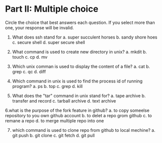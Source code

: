 # Part II: Multiple choice

Circle the choice that best answers each question. If you select more than one, your response will be invalid.

1. What does ssh stand for 
   a. super succulent horses 
   b. sandy shore hoes
   c. secure shell 
   d. super secure shell
   
2. What command is used to create new directory in unix?
   a. mkdit
   b. touch
   c. cp
   d. mv
   
3. Which unix comman is used to display the content of a file?
  a. cat
  b. grep
  c. qc
  d. diff

4. Which command in unix is used to find the process id of running program?
  a. ps
  b. top
  c. grep
  d. kill

5. What does the "tar" command in unix stand for?
  a. tape archive
  b. transfer and record
  c. tarball archive
  d. text archive

6.what is the purpose of the fork feature in github?
  a. to copy someelse repository to you own github account
  b. to delet a repo grom github
  c. to remane a repo
  d. to merge multiple repo into one

7. which command is used to clone repo from github to local mechine?
  a. git push
  b. git clone
  c. git fetch
  d. git pull